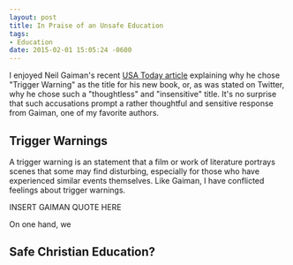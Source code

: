 ```yaml
---
layout: post
title: In Praise of an Unsafe Education
tags:
- Education
date: 2015-02-01 15:05:24 -0600
---
```


I enjoyed Neil Gaiman's recent [USA Today article][usatoday] explaining why he chose "Trigger Warning" as the title for his new book, or, as was stated on Twitter, why he chose such a "thoughtless" and "insensitive" title. It's no surprise that such accusations prompt a rather thoughtful and sensitive response from Gaiman, one of my favorite authors.

## Trigger Warnings ##

A trigger warning is an  statement that a film or work of literature portrays  scenes that some may find disturbing, especially for those who have experienced similar events themselves. Like Gaiman, I have conflicted feelings about trigger warnings.

INSERT GAIMAN QUOTE HERE

On one hand, we 


## Safe Christian Education? ##




[usatoday]: http://www.usatoday.com/story/life/books/2014/10/23/neil-gaiman-trigger-warning-cover-excerpt/17719799/
